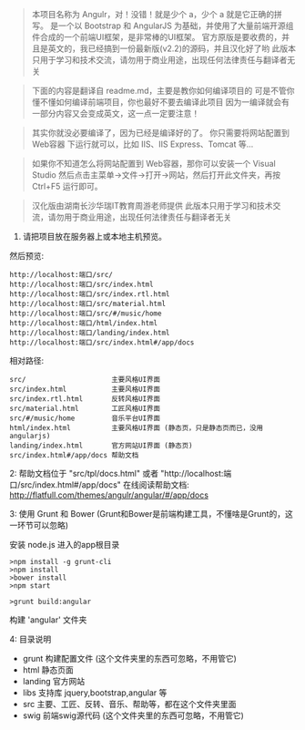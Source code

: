 > 本项目名称为 Angulr，对！没错！就是少个 a，少个 a 就是它正确的拼写。
是一个以 Bootstrap 和 AngularJS 为基础，并使用了大量前端开源组件合成的一个前端UI框架，是非常棒的UI框架。
官方原版是要收费的，并且是英文的，我已经搞到一份最新版(v2.2)的源码，并且汉化好了哟
此版本只用于学习和技术交流，请勿用于商业用途，出现任何法律责任与翻译者无关

> 下面的内容是翻译自 readme.md，主要是教你如何编译项目的
可是不管你懂不懂如何编译前端项目，你也最好不要去编译此项目
因为一编译就会有一部分内容又会变成英文，这一点一定要注意！

> 其实你就没必要编译了，因为已经是编译好的了。
你只需要将网站配置到 Web容器 下运行就可以，比如 IIS、IIS Express、Tomcat 等...

> 如果你不知道怎么将网站配置到 Web容器，那你可以安装一个 Visual Studio
然后点击主菜单->文件->打开->网站，然后打开此文件夹，再按 Ctrl+F5 运行即可。

> 汉化版由湖南长沙华瑞IT教育周游老师提供
此版本只用于学习和技术交流，请勿用于商业用途，出现任何法律责任与翻译者无关

1. 请把项目放在服务器上或本地主机预览。  

然后预览:  
```
http://localhost:端口/src/
http://localhost:端口/src/index.html
http://localhost:端口/src/index.rtl.html
http://localhost:端口/src/material.html
http://localhost:端口/src/#/music/home     
http://localhost:端口/html/index.html
http://localhost:端口/landing/index.html
http://localhost:端口/src/index.html#/app/docs
```

相对路径:  
```
src/                     主要风格UI界面
src/index.html           主要风格UI界面
src/index.rtl.html       反转风格UI界面
src/material.html        工匠风格UI界面
src/#/music/home         音乐平台UI界面
html/index.html          主要风格UI界面 (静态页，只是静态页而已，没用angularjs)
landing/index.html       官方网站UI界面 (静态页)
src/index.html#/app/docs 帮助文档
```

2: 帮助文档位于 "src/tpl/docs.html" 或者 "http://localhost:端口/src/index.html#/app/docs"
在线阅读帮助文档: http://flatfull.com/themes/angulr/angular/#/app/docs


3: 使用 Grunt 和 Bower (Grunt和Bower是前端构建工具，不懂啥是Grunt的，这一环节可以忽略)

安装 node.js
进入的app根目录
```
>npm install -g grunt-cli
>npm install
>bower install
>npm start

>grunt build:angular
```

构建 'angular' 文件夹

4: 目录说明

* grunt     构建配置文件 (这个文件夹里的东西可忽略，不用管它)
* html      静态页面
* landing   官方网站
* libs      支持库 jquery,bootstrap,angular 等
* src       主要、工匠、反转、音乐、帮助等，都在这个文件夹里面
* swig      前端swig源代码 (这个文件夹里的东西可忽略，不用管它)